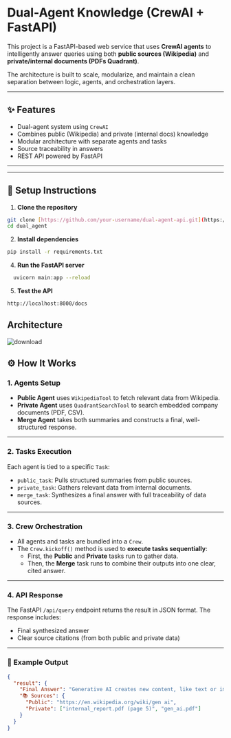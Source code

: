 
# Dual-Agent Knowledge (CrewAI + FastAPI)

This project is a FastAPI-based web service that uses **CrewAI agents** to intelligently answer queries using both **public sources (Wikipedia)** and **private/internal documents (PDFs Quadrant)**.

The architecture is built to scale, modularize, and maintain a clean separation between logic, agents, and orchestration layers.

---

## ✨ Features

-  Dual-agent system using `CrewAI`
-  Combines public (Wikipedia) and private (internal docs) knowledge
-  Modular architecture with separate agents and tasks
-  Source traceability in answers
-  REST API powered by FastAPI

---


---

## 🔧 Setup Instructions

1. **Clone the repository**
```bash
git clone [https://github.com/your-username/dual-agent-api.git](https://github.com/abhishek23012000/dual_agent.git)
cd dual_agent
```
2. **Install dependencies**
```bash
pip install -r requirements.txt
   ```

4. **Run the FastAPI server**
```bash
  uvicorn main:app --reload
```

5. **Test the API**
```bash
http://localhost:8000/docs
```



## Architecture
![download](https://github.com/user-attachments/assets/80f6450c-a08d-447d-931d-4bbf36fafefe)

## ⚙ How It Works

### 1. Agents Setup

- **Public Agent** uses `WikipediaTool` to fetch relevant data from Wikipedia.
- **Private Agent** uses `QuadrantSearchTool` to search embedded company documents (PDF, CSV).
- **Merge Agent** takes both summaries and constructs a final, well-structured response.

---

### 2. Tasks Execution

Each agent is tied to a specific `Task`:

- `public_task`: Pulls structured summaries from public sources.
- `private_task`: Gathers relevant data from internal documents.
- `merge_task`: Synthesizes a final answer with full traceability of data sources.

---

### 3. Crew Orchestration

- All agents and tasks are bundled into a `Crew`.
- The `Crew.kickoff()` method is used to **execute tasks sequentially**:
  - First, the **Public** and **Private** tasks run to gather data.
  - Then, the **Merge** task runs to combine their outputs into one clear, cited answer.

---

### 4. API Response

The FastAPI `/api/query` endpoint returns the result in JSON format. The response includes:

-  Final synthesized answer
- Clear source citations (from both public and private data)

---

### 🧪 Example Output

```json
{
  "result": {
    "Final Answer": "Generative AI creates new content, like text or images, based on patterns in data. Large Language Models (LLMs) are a powerful form of this AI, generating human-like text, while Small Language Models (SLMs) focus on specialized tasks with less data. Retrieval-Augmented Generation (RAG) enhances these models by pulling in external information for more accurate results.",
    "📚 Sources": {
      "Public": "https://en.wikipedia.org/wiki/gen ai",
      "Private": ["internal_report.pdf (page 5)", "gen_ai.pdf"]
    }
  }
}
```
